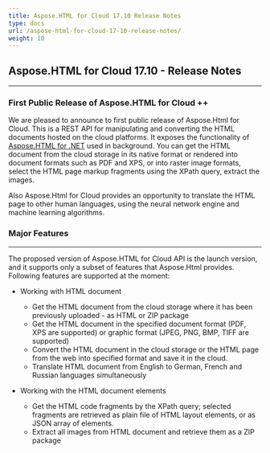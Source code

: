 ```yaml
---
title: Aspose.HTML for Cloud 17.10 Release Notes
type: docs
url: /aspose-html-for-cloud-17-10-release-notes/
weight: 10
---
```

## **Aspose.HTML for Cloud 17.10 - Release Notes**

- - -

### **First Public Release of Aspose.HTML for Cloud ++**

We are pleased to announce to first public release of Aspose.Html for Cloud. This is a REST API for manipulating and converting the HTML documents hosted on the cloud platforms. It exposes the functionality of [Aspose.HTML for .NET](https://products.aspose.com/html/net) used in background. You can get the HTML document from the cloud storage in its native format or rendered into document formats such as PDF and XPS, or into raster image formats, select the HTML page markup fragments using the XPath query, extract the images.

Also Aspose.Html for Cloud provides an opportunity to translate the HTML page to other human languages, using the neural network engine and machine learning algorithms.

### **Major Features**

- - -

The proposed version of Aspose.HTML for Cloud API is the launch version, and it supports only a subset of features that Aspose.Html provides. Following features are supported at the moment:

* Working with HTML document

  * Get the HTML document from the cloud storage where it has been previously uploaded - as HTML or ZIP package
  * Get the HTML document in the specified document format (PDF, XPS are supported) or graphic format (JPEG, PNG, BMP, TIFF are supported)
  * Convert the HTML document in the cloud storage or the HTML page from the web into specified format and save it in the cloud.
  * Translate HTML document from English to German, French and Russian languages simultaneously
* Working with the HTML document elements

  * Get the HTML code fragments by the XPath query; selected fragments are retrieved as plain file of HTML layout elements, or as JSON array of elements.
  * Extract all images from HTML document and retrieve them as a ZIP package